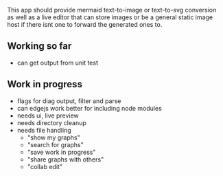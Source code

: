 This app should provide mermaid text-to-image or text-to-svg conversion as well as a live editor that can store images
or be a general static image host if there isnt one to forward the generated ones to.

## Working so far
- can get output from unit test

## Work in progress



- flags for diag output, filter and parse
- can edgejs work better for including node modules
- needs ui, live preview 
- needs directory cleanup
- needs file handling
  - "show my graphs"
  - "search for graphs"
  - "save work in progress"
  - "share graphs with others"
  - "collab edit"